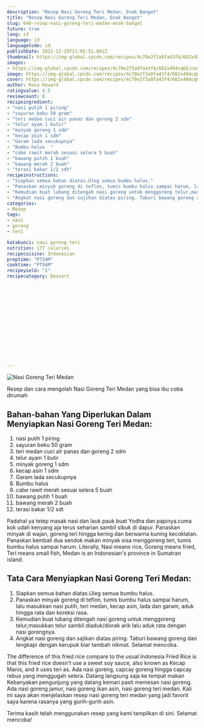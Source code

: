 ```yaml
---
description: "Resep Nasi Goreng Teri Medan, Enak Banget"
title: "Resep Nasi Goreng Teri Medan, Enak Banget"
slug: 640-resep-nasi-goreng-teri-medan-enak-banget
future: true
lang: id
language: id
languageCode: id
publishDate: 2021-12-29T11:05:51.681Z 
thumbnail: https://img-global.cpcdn.com/recipes/4c78e2f3a8fa43f4/682x484cq65/nasi-goreng-teri-medan-foto-resep-utama.png
images:
- https://img-global.cpcdn.com/recipes/4c78e2f3a8fa43f4/682x484cq65/nasi-goreng-teri-medan-foto-resep-utama.png
image: https://img-global.cpcdn.com/recipes/4c78e2f3a8fa43f4/682x484cq65/nasi-goreng-teri-medan-foto-resep-utama.png
cover: https://img-global.cpcdn.com/recipes/4c78e2f3a8fa43f4/682x484cq65/nasi-goreng-teri-medan-foto-resep-utama.png
author: Rosa Howard
ratingvalue: 4.5
reviewcount: 8
recipeingredient:
- "nasi putih 1 piring"
- "sayuran beku 50 gram"
- "teri medan cuci air panas dan goreng 2 sdm"
- "telur ayam 1 butir"
- "minyak goreng 1 sdm"
- "kecap asin 1 sdm"
- "Garam lada secukupnya"
- "Bumbu halus  "
- "cabe rawit merah sesuai selera 5 buah"
- "bawang putih 1 buah"
- "bawang merah 2 buah"
- "terasi bakar 1/2 sdt"
recipeinstructions:
- "Siapkan semua bahan diatas.Uleg semua bumbu halus."
- "Panaskan minyak goreng di teflon, tumis bumbu halus sampai harum, lalu masukkan nasi putih, teri medan, kecap asin, lada dan garam, aduk hingga rata dan koreksi rasa."
- "Kemudian buat lubang ditengah nasi goreng untuk menggoreng telur,masukkan telur sambil diaduk/diorak arik lalu aduk rata dengan nasi gorengnya."
- "Angkat nasi goreng dan sajikan diatas piring. Taburi bawang goreng dan lengkapi dengan kerupuk biar tambah nikmat. Selamat mencoba."
categories:
- Resep
tags:
- nasi
- goreng
- teri

katakunci: nasi goreng teri 
nutrition: 177 calories
recipecuisine: Indonesian
preptime: "PT34M"
cooktime: "PT56M"
recipeyield: "1"
recipecategory: Dessert


     
    
    
    
    
    
    
    
    
    
    
      
    
---
```



![Nasi Goreng Teri Medan](https://img-global.cpcdn.com/recipes/4c78e2f3a8fa43f4/682x484cq65/nasi-goreng-teri-medan-foto-resep-utama.png)

Resep dan cara mengolah  Nasi Goreng Teri Medan yang bisa ibu coba dirumah

<!--inarticleads1-->

## Bahan-bahan Yang Diperlukan Dalam Menyiapkan Nasi Goreng Teri Medan:

1. nasi putih 1 piring
1. sayuran beku 50 gram
1. teri medan cuci air panas dan goreng 2 sdm
1. telur ayam 1 butir
1. minyak goreng 1 sdm
1. kecap asin 1 sdm
1. Garam lada secukupnya
1. Bumbu halus  
1. cabe rawit merah sesuai selera 5 buah
1. bawang putih 1 buah
1. bawang merah 2 buah
1. terasi bakar 1/2 sdt

Padahal ya tetep masak nasi dan lauk pauk buat Yodha dan papinya.cuma kok udah kenyang aja terus seharian sambil sibuk di dapur. Panaskan minyak di wajan, goreng teri hingga kering dan berwarna kuning kecoklatan. Panaskan kembali dua sendok makan minyak sisa menggoreng teri, tumis bumbu halus sampai harum. Literally, Nasi means rice, Goreng means fried, Teri means small fish, Medan is an Indonesian&#39;s province in Sumatran island. 

<!--inarticleads2-->

## Tata Cara Menyiapkan Nasi Goreng Teri Medan:

1. Siapkan semua bahan diatas.Uleg semua bumbu halus.
1. Panaskan minyak goreng di teflon, tumis bumbu halus sampai harum, lalu masukkan nasi putih, teri medan, kecap asin, lada dan garam, aduk hingga rata dan koreksi rasa.
1. Kemudian buat lubang ditengah nasi goreng untuk menggoreng telur,masukkan telur sambil diaduk/diorak arik lalu aduk rata dengan nasi gorengnya.
1. Angkat nasi goreng dan sajikan diatas piring. Taburi bawang goreng dan lengkapi dengan kerupuk biar tambah nikmat. Selamat mencoba.


The difference of this fried rice compare to the usual Indonesia Fried Rice is that this fried rice doesn&#39;t use a sweet soy sauce, also known as Kecap Manis, and it uses teri as. Ada nasi goreng, capcay goreng hingga capcay rebus yang menggugah selera. Datang langsung saja ke tempat makan Kebanyakan pengunjung yang datang kemari pasti memesan nasi goreng. Ada nasi goreng jamur, nasi goreng ikan asin, nasi goreng teri medan. Kali ini saya akan menjelaskan resep nasi goreng teri medan yang jadi favorit saya karena rasanya yang gurih-gurih asin. 

Terima kasih telah menggunakan resep yang kami tampilkan di sini. Selamat mencoba!
